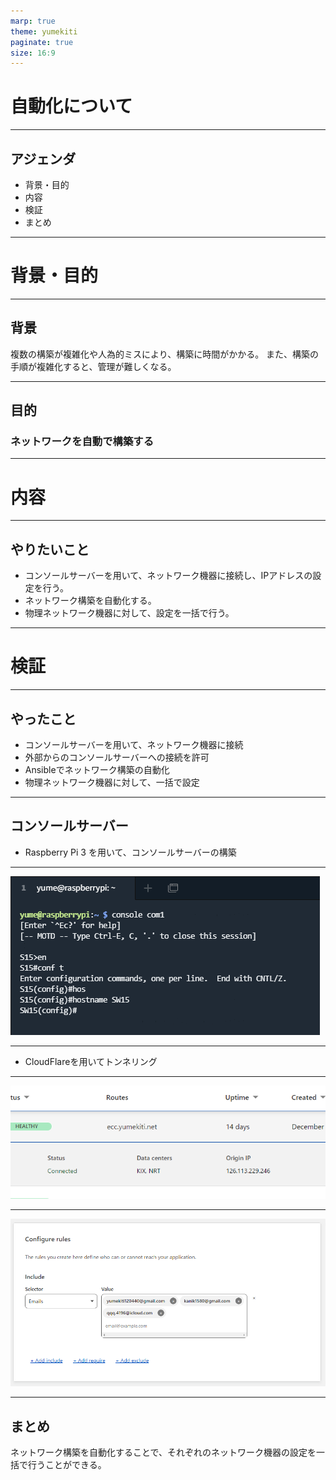 ```yaml
---
marp: true
theme: yumekiti
paginate: true
size: 16:9
---
```


<!--
_class: headline
-->

# 自動化について

---

<!--
_class: general
_header: "はじめに"
-->

## アジェンダ

- 背景・目的
- 内容
- 検証
- まとめ

---

<!--
_class: headline
-->

# 背景・目的

---

<!--
_class: general
_header: "背景・目的"
-->

## 背景
複数の構築が複雑化や人為的ミスにより、構築に時間がかかる。
また、構築の手順が複雑化すると、管理が難しくなる。

---

<!--
_class: general
_header: "背景・目的"
-->

## 目的
### **ネットワークを自動で構築する**

---

<!--
_class: headline
-->

# 内容

---

<!--
_class: general
_header: "内容"
-->

## やりたいこと
- コンソールサーバーを用いて、ネットワーク機器に接続し、IPアドレスの設定を行う。
- ネットワーク構築を自動化する。
- 物理ネットワーク機器に対して、設定を一括で行う。

---

<!--
_class: headline
-->

# 検証

---

<!--
_class: general
_header: "検証"
-->

## やったこと
- コンソールサーバーを用いて、ネットワーク機器に接続
- 外部からのコンソールサーバーへの接続を許可
- Ansibleでネットワーク構築の自動化
- 物理ネットワーク機器に対して、一括で設定

---

<!--
_class: general
_header: "コンソールサーバー"
-->

## コンソールサーバー

- Raspberry Pi 3 を用いて、コンソールサーバーの構築

---

<!--
_class: general
_header: "コンソールサーバー"
-->

![bg 80%](./console.png)

---

<!--
_class: general
_header: "外部からの接続"
-->

- CloudFlareを用いてトンネリング

---

<!--
_class: general
_header: "外部からの接続"
-->

![bg 80%](./cloudflare-1.png)

---

<!--
_class: general
_header: "外部からの接続"
-->

![bg 80%](./cloudflare-2.png)

---

<!--
_class: general
_header: "まとめ"
-->

## まとめ
ネットワーク構築を自動化することで、それぞれのネットワーク機器の設定を一括で行うことができる。

